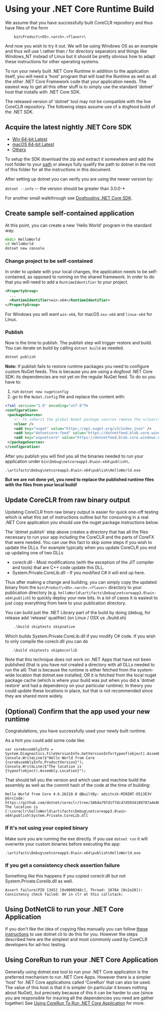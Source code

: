 
# Using your .NET Core Runtime Build

We assume that you have successfully built CoreCLR repository and thus have files of the form
```
    bin\Product\<OS>.<arch>.<flavor>\
```
And now you wish to try it out.  We will be using Windows OS as an example and thus will use \ rather
than / for directory separators and things like Windows_NT instead of Linux but it should be
pretty obvious how to adapt these instructions for other operating systems.

To run your newly built .NET Core Runtime in addition to the application itself, you will need
a 'host' program that will load the Runtime as well as all the other .NET Core Framework
code that your application needs. The easiest way to get all this other stuff is to simply use the
standard 'dotnet' host that installs with .NET Core SDK.

The released version of 'dotnet' tool may not be compatible with the live CoreCLR repository. The following steps
assume use of a dogfood build of the .NET SDK.

## Acquire the latest nightly .NET Core SDK

- [Win 64-bit Latest](https://dotnetcli.blob.core.windows.net/dotnet/Sdk/master/dotnet-sdk-latest-win-x64.zip)
- [macOS 64-bit Latest](https://dotnetcli.blob.core.windows.net/dotnet/Sdk/master/dotnet-sdk-latest-osx-x64.tar.gz)
- [Others](https://github.com/dotnet/cli/blob/master/README.md#installers-and-binaries)

To setup the SDK download the zip and extract it somewhere and add the root folder to your [path](../building/windows-instructions.md#adding-to-the-default-path-variable)
or always fully qualify the path to dotnet in the root of this folder for all the instructions in this document.

After setting up dotnet you can verify you are using the newer version by:

`dotnet --info` -- the version should be greater than 3.0.0-*

For another small walkthrough see [Dogfooding .NET Core SDK](https://github.com/dotnet/corefx/blob/master/Documentation/project-docs/dogfooding.md).

## Create sample self-contained application

At this point, you can create a new 'Hello World' program in the standard way.

```bat
mkdir HelloWorld
cd HelloWorld
dotnet new console
```

### Change project to be self-contained

In order to update with your local changes, the application needs to be self-contained, as opposed to running on the
shared framework.  In order to do that you will need to add a `RuntimeIdentifier` to your project.

```xml
<PropertyGroup>
  ...
  <RuntimeIdentifier>win-x64</RuntimeIdentifier>
</PropertyGroup>
```
For Windows you will want `win-x64`, for macOS `osx-x64` and `linux-x64` for Linux.

### Publish

Now is the time to publish. The publish step will trigger restore and build. You can iterate on build by calling `dotnet build` as
needed.

```bat
dotnet publish
```

**Note:** If publish fails to restore runtime packages you need to configure custom NuGet feeds. This is because you are using a dogfood .NET Core SDK: its dependencies are not yet on the regular NuGet feed. To do so you have to:

1. run `dotnet new nugetconfig`
2. go to the `NuGet.Config` file and replace the content with:

```xml
<?xml version="1.0" encoding="utf-8"?>
<configuration>
 <packageSources>
    <!--To inherit the global NuGet package sources remove the <clear/> line below -->
    <clear />
    <add key="nuget" value="https://api.nuget.org/v3/index.json" />
    <add key="dotnetcore-feed" value="https://dotnetfeed.blob.core.windows.net/dotnet-core/index.json" />
    <add key="aspnetcore" value="https://dotnetfeed.blob.core.windows.net/aspnet-aspnetcore/index.json" />
 </packageSources>
</configuration>
```

After you publish you will find you all the binaries needed to run your application under `bin\Debug\netcoreapp3.0\win-x64\publish\`.

```
.\artifacts\Debug\netcoreapp3.0\win-x64\publish\HelloWorld.exe
```

**But we are not done yet, you need to replace the published runtime files with the files from your local build!**

## Update CoreCLR from raw binary output

Updating CoreCLR from raw binary output is easier for quick one-off testing which is what this set of instructions
outline but for consuming in a real .NET Core application you should use the nuget package instructions below.

The 'dotnet publish' step above creates a directory that has all the files necessary to run your app
including the CoreCLR and the parts of CoreFX that were needed. You can use this fact to skip some steps if
you wish to update the DLLs. For example typically when you update CoreCLR you end up updating one of two DLLs

* coreclr.dll - Most modifications (with the exception of the JIT compiler and tools) that are C++ code update
  this DLL.
* System.Private.CoreLib.dll - If you modified C# it will end up here.

Thus after making a change and building, you can simply copy the updated binary from the `bin\Product\<OS>.<arch>.<flavor>`
directory to your publication directory (e.g. `helloWorld\artifacts\Debug\netcoreapp3.0\win-x64\publish`) to quickly
deploy your new bits. In a lot of cases it is easiest to just copy everything from here to your publication directory.

You can build just the .NET Library part of the build by doing (debug, for release add 'release' qualifier)
(on Linux / OSX us ./build.sh)
```bat
    .\build skiptests skipnative
```
Which builds System.Private.CoreLib.dll if you modify C# code. If you wish to only compile the coreclr.dll you can do
 ```bat
    .\build skiptests skipmscorlib
```
Note that this technique does not work on .NET Apps that have not been published (that is you have not created
a directory with all DLLs needed to run the all)  That is because the runtime is either fetched from the system-wide
location that dotnet.exe installed, OR it is fetched from the local nuget package cache (which is where your
build was put when you did a 'dotnet restore' and had a dependency on your particular runtime).    In theory you
could update these locations in place, but that is not recommended since they are shared more widely.

## (Optional) Confirm that the app used your new runtime

Congratulations, you have successfully used your newly built runtime.

As a hint you could add some code like:
```
var coreAssemblyInfo = System.Diagnostics.FileVersionInfo.GetVersionInfo(typeof(object).Assembly.Location);
Console.WriteLine($"Hello World from Core {coreAssemblyInfo.ProductVersion}");
Console.WriteLine($"The location is {typeof(object).Assembly.Location}");
```

That should tell you the version and which user and machine build the assembly as well as the commit hash of the code
at the time of building:

```
Hello World from Core 4.6.26210.0 @BuiltBy: adsitnik-MININT-O513E3V @SrcCode: https://github.com/dotnet/coreclr/tree/3d6da797d1f7dc47d5934189787a4e8006ab3a04
The location is C:\coreclr\helloWorld\artifacts\Debug\netcoreapp3.0\win-x64\publish\System.Private.CoreLib.dll
```

### If it's not using your copied binary

Make sure you are running the exe directly. If you use `dotnet run` it will overwrite your custom binaries before executing the app:

```
.\artifacts\Debug\netcoreapp3.0\win-x64\publish\HelloWorld.exe
```

### If you get a consistency check assertion failure

Something like this happens if you copied coreclr.dll but not System.Private.Corelib.dll as well.

```
Assert failure(PID 13452 [0x0000348c], Thread: 10784 [0x2a20]): Consistency check failed: AV in clr at this callstack:
```

## Using DotNetCli to run your .NET Core Application

If you don't like the idea of copying files manually you can follow [these instructions](UsingDotNetCli.md) to use dotnet cli to do this for you.
However the steps described here are the simplest and most commonly used by CoreCLR developers for ad-hoc testing.

## Using CoreRun to run your .NET Core Application

Generally using dotnet.exe tool to run your .NET Core application is the preferred mechanism to run .NET Core Apps.
However there is a simpler 'host' for .NET Core applications called 'CoreRun' that can also be used.   The value
of this host is that it is simpler (in particular it knows nothing about NuGet), but precisely because of this
it can be harder to use (since you are responsible for insuring all the dependencies you need are gather together)
See [Using CoreRun To Run .NET Core Application](UsingCoreRun.md) for more.
